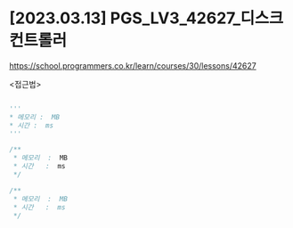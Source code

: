 #   [2023.03.13] PGS_LV3_42627_디스크 컨트롤러
https://school.programmers.co.kr/learn/courses/30/lessons/42627

<접근법>

```

```




```python
'''
* 메모리 :  MB
* 시간 :  ms
'''


```




```java
/**
 * 메모리  :  MB
 * 시간   :  ms
 */


```



```js
/**
 * 메모리  :  MB
 * 시간   :  ms
 */


```

